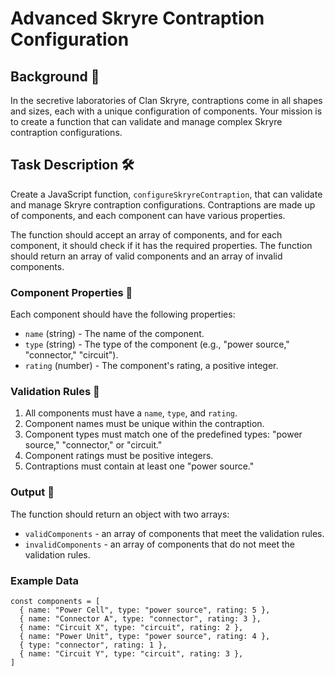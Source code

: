 # Advanced Skryre Contraption Configuration

## Background 🧪

In the secretive laboratories of Clan Skryre, contraptions come in all shapes and sizes, each with a unique configuration of components. Your mission is to create a function that can validate and manage complex Skryre contraption configurations.

## Task Description 🛠️

Create a JavaScript function, `configureSkryreContraption`, that can validate and manage Skryre contraption configurations. Contraptions are made up of components, and each component can have various properties.

The function should accept an array of components, and for each component, it should check if it has the required properties. The function should return an array of valid components and an array of invalid components.

### Component Properties 🧲

Each component should have the following properties:

- `name` (string) - The name of the component.
- `type` (string) - The type of the component (e.g., "power source," "connector," "circuit").
- `rating` (number) - The component's rating, a positive integer.

### Validation Rules 📏

1. All components must have a `name`, `type`, and `rating`.
2. Component names must be unique within the contraption.
3. Component types must match one of the predefined types: "power source," "connector," or "circuit."
4. Component ratings must be positive integers.
5. Contraptions must contain at least one "power source."

### Output 🚀

The function should return an object with two arrays:

- `validComponents` - an array of components that meet the validation rules.
- `invalidComponents` - an array of components that do not meet the validation rules.

### Example Data

```
const components = [
  { name: "Power Cell", type: "power source", rating: 5 },
  { name: "Connector A", type: "connector", rating: 3 },
  { name: "Circuit X", type: "circuit", rating: 2 },
  { name: "Power Unit", type: "power source", rating: 4 },
  { type: "connector", rating: 1 },
  { name: "Circuit Y", type: "circuit", rating: 3 },
]
```
